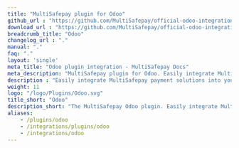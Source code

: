 ```yaml
---
title: "MultiSafepay plugin for Odoo"
github_url : "https://github.com/MultiSafepay/official-odoo-integration"
download_url : "https://github.com/MultiSafepay/official-odoo-integration/archive/13.0-develop.zip"
breadcrumb_title: "Odoo"
changelog_url : "."
manual: "."
faq: "."
layout: 'single'
meta_title: "Odoo plugin integration - MultiSafepay Docs"		
meta_description: "MultiSafepay plugin for Odoo. Easily integrate MultiSafepay payment solutions into your Odoo platform with the free plugin"
description : "Easily integrate MultiSafepay payment solutions into your Odoo webshop with our free MultiSafepay Odoo plugin. Our Odoo plugin receives regular updates to support the latest features provided by Odoo and MultiSafepay."
weight: 11
logo: "/logo/Plugins/Odoo.svg"
title_short: "Odoo"
description_short: "The MultiSafepay Odoo plugin. Easily integrate MultiSafepay payment solutions into your Odoo webshop with the free plugin."
aliases: 
    - /plugins/odoo
    - /integrations/plugins/odoo
    - /integrations/odoo
---
```

